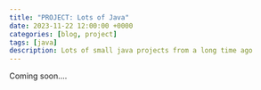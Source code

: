```yaml
---
title: "PROJECT: Lots of Java"
date: 2023-11-22 12:00:00 +0000
categories: [blog, project]
tags: [java]
description: Lots of small java projects from a long time ago
---
```


Coming soon....
